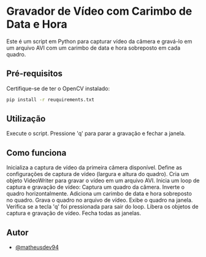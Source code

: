 # Gravador de Vídeo com Carimbo de Data e Hora

Este é um script em Python para capturar vídeo da câmera e gravá-lo em um arquivo AVI com um carimbo de data e hora sobreposto em cada quadro.

## Pré-requisitos

Certifique-se de ter o OpenCV instalado:

```bash
pip install -r reuquirements.txt
```

## Utilização

Execute o script.
Pressione 'q' para parar a gravação e fechar a janela.

## Como funciona

Inicializa a captura de vídeo da primeira câmera disponível.
Define as configurações de captura de vídeo (largura e altura do quadro).
Cria um objeto VideoWriter para gravar o vídeo em um arquivo AVI.
Inicia um loop de captura e gravação de vídeo:
Captura um quadro da câmera.
Inverte o quadro horizontalmente.
Adiciona um carimbo de data e hora sobreposto no quadro.
Grava o quadro no arquivo de vídeo.
Exibe o quadro na janela.
Verifica se a tecla 'q' foi pressionada para sair do loop.
Libera os objetos de captura e gravação de vídeo.
Fecha todas as janelas.

## Autor

- [@matheusdev94](https://github.com/matheusdev94)
